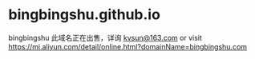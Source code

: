 # bingbingshu.github.io
bingbingshu
此域名正在出售，详询 kvsun@163.com  or visit https://mi.aliyun.com/detail/online.html?domainName=bingbingshu.com
